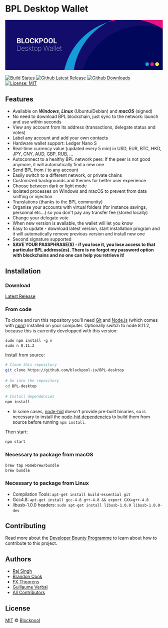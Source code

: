# BPL Desktop Wallet

<p align="center">
    <img src="./banner.png" />
</p>

[![Build Status](https://badgen.now.sh/travis/blockpool-io/bpl-desktop)](https://travis-ci.org/blockpool-io/bpl-desktop)
[![Github Latest Release](https://badgen.now.sh/github/release/blockpool-io/bpl-desktop)](https://github.com/blockpool-io/bpl-desktop/releases/latest)
[![Github Downloads](https://badgen.now.sh/github/assets-dl/blockpool-io/bpl-desktop)](https://github.com/blockpool-io/bpl-desktop/releases/latest)
[![License: MIT](https://badgen.now.sh/badge/license/MIT)](https://opensource.org/licenses/MIT)

## Features
* Available on ***Windows***, ***Linux*** (Ubuntu/Debian) and ***macOS*** (signed)
* No need to download BPL blockchain, just sync to the network: launch and use within seconds
* View any account from its address (transactions, delegate status and votes)
* Label any account and add your own contacts
* Hardware wallet support: Ledger Nano S
* Real-time currency value (updated every 5 min) in USD, EUR, BTC, HKD, JPY, CNY, AUD, GBP, RUB, ...
* Autoconnect to a healthy BPL network peer. If the peer is not good anymore, it will automatically find a new one
* Send BPL from / to any account
* Easily switch to a different network, or private chains
* Customized backgrounds and themes for better user experience
* Choose between dark or light mode
* Isolated processes on Windows and macOS to prevent from data sniffing or injection
* Translations (thanks to the BPL community)
* Organise your accounts with virtual folders (for instance savings, personnal etc...) so you don't pay any transfer fee (stored locally)
* Change your delegate vote
* When new version is available, the wallet will let you know
* Easy to update - download latest version, start installation program and it will automatically remove previous version and install new one
* Second signature supported
* **SAVE YOUR PASSPHRASE(S) - if you lose it, you lose access to that particular BPL address(es). There is no forgot my password option with blockchains and no one can help you retrieve it!**

## Installation

### Download
[Latest Release](../../releases/latest)

### From code

To clone and run this repository you'll need [Git](https://git-scm.com) and [Node.js](https://nodejs.org/en/download/) (which comes with [npm](http://npmjs.com)) installed on your computer. Optionally switch to node 8.11.2, because this is currently developped with this version:
```
sudo npm install -g n
sudo n 8.11.2
```

Install from source:
```bash
# Clone this repository
git clone https://github.com/blockpool-io/BPL-desktop

# Go into the repository
cd BPL-desktop

# Install dependencies 
npm install
```

* In some cases, [node-hid](https://github.com/node-hid/node-hid) doesn't provide pre-built binaries, so is necessary to install the [node-hid dependencies](https://github.com/node-hid/node-hid#compiling-from-source) to build them from source before running `npm install`.

Then start:
```bash
npm start
```

### Necessary to package from macOS

```
brew tap Homebrew/bundle
brew bundle
```

### Necessary to package from Linux

* Compilation Tools: ```apt-get install build-essential git```
* Gcc4.8: ```apt-get install gcc-4.8 g++-4.8 && export CXX=g++-4.8```
* libusb-1.0.0 headers: ```sudo apt-get install libusb-1.0.0 libusb-1.0.0-dev```


## Contributing
Read more about the [Developer Bounty Programme](https://www.blockpool.io/developer-bounty-programme) to learn about how to contribute to this project.

## Authors
- [Raj Singh](https://github.com/cyrus19901)
- [Brandon Cook](https://github.com/locohammerhead)
- [FX Thoorens](https://github.com/fix)
- [Guillaume Verbal](https://github.com/Doweig)
- [All Contributors](../../contributors)

## License
[MIT](LICENSE) © [Blockpool](https://blockpool.io)

